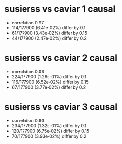 # susierss vs caviar  1 causal

- correlation 0.97
- 114/177900 (6.41e-02%) differ by 0.1
- 61/177900 (3.43e-02%) differ by 0.15
- 44/177900 (2.47e-02%) differ by 0.2


# susierss vs caviar  2 causal

- correlation 0.98
- 224/177900 (1.26e-01%) differ by 0.1
- 116/177900 (6.52e-02%) differ by 0.15
- 67/177900 (3.77e-02%) differ by 0.2


# susierss vs caviar  3 causal

- correlation 0.96
- 234/177900 (1.32e-01%) differ by 0.1
- 120/177900 (6.75e-02%) differ by 0.15
- 70/177900 (3.93e-02%) differ by 0.2


